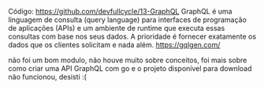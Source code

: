 Código: https://github.com/devfullcycle/13-GraphQL
GraphQL é uma linguagem de consulta (query language) para interfaces de programação de aplicações (APIs) e um ambiente de runtime que executa essas consultas com base nos seus dados. A prioridade é fornecer exatamente os dados que os clientes solicitam e nada além.
https://gqlgen.com/

não foi um bom modulo, não houve muito sobre conceitos, foi mais sobre como criar uma API GraphQL com go e o projeto disponível para download não funcionou, desisti :(